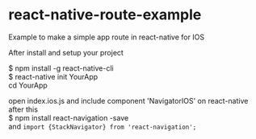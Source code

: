 # react-native-route-example
Example to make a simple app route in react-native for IOS

After install and setup your project 

$ npm install -g react-native-cli <br>
$ react-native init YourApp <br>
cd YourApp 

open index.ios.js and include component 'NavigatorIOS' on react-native
after this <br>
$ npm install react-navigation -save <br>
and <code>import {StackNavigator} from 'react-navigation';</code>


